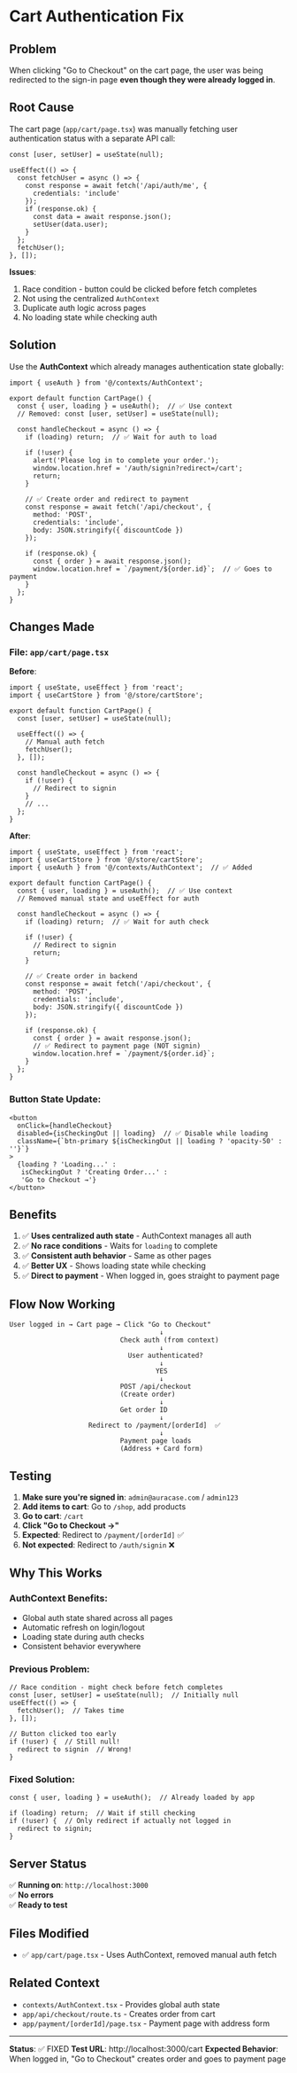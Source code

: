 # Cart Authentication Fix

## Problem

When clicking "Go to Checkout" on the cart page, the user was being redirected to the sign-in page **even though they were already logged in**.

## Root Cause

The cart page (`app/cart/page.tsx`) was manually fetching user authentication status with a separate API call:

```tsx
const [user, setUser] = useState(null);

useEffect(() => {
  const fetchUser = async () => {
    const response = await fetch('/api/auth/me', {
      credentials: 'include'
    });
    if (response.ok) {
      const data = await response.json();
      setUser(data.user);
    }
  };
  fetchUser();
}, []);
```

**Issues**:
1. Race condition - button could be clicked before fetch completes
2. Not using the centralized `AuthContext`
3. Duplicate auth logic across pages
4. No loading state while checking auth

## Solution

Use the **AuthContext** which already manages authentication state globally:

```tsx
import { useAuth } from '@/contexts/AuthContext';

export default function CartPage() {
  const { user, loading } = useAuth();  // ✅ Use context
  // Removed: const [user, setUser] = useState(null);
  
  const handleCheckout = async () => {
    if (loading) return;  // ✅ Wait for auth to load
    
    if (!user) {
      alert('Please log in to complete your order.');
      window.location.href = '/auth/signin?redirect=/cart';
      return;
    }
    
    // ✅ Create order and redirect to payment
    const response = await fetch('/api/checkout', {
      method: 'POST',
      credentials: 'include',
      body: JSON.stringify({ discountCode })
    });
    
    if (response.ok) {
      const { order } = await response.json();
      window.location.href = `/payment/${order.id}`;  // ✅ Goes to payment
    }
  };
}
```

## Changes Made

### File: `app/cart/page.tsx`

**Before**:
```tsx
import { useState, useEffect } from 'react';
import { useCartStore } from '@/store/cartStore';

export default function CartPage() {
  const [user, setUser] = useState(null);
  
  useEffect(() => {
    // Manual auth fetch
    fetchUser();
  }, []);
  
  const handleCheckout = async () => {
    if (!user) {
      // Redirect to signin
    }
    // ...
  };
}
```

**After**:
```tsx
import { useState, useEffect } from 'react';
import { useCartStore } from '@/store/cartStore';
import { useAuth } from '@/contexts/AuthContext';  // ✅ Added

export default function CartPage() {
  const { user, loading } = useAuth();  // ✅ Use context
  // Removed manual state and useEffect for auth
  
  const handleCheckout = async () => {
    if (loading) return;  // ✅ Wait for auth check
    
    if (!user) {
      // Redirect to signin
      return;
    }
    
    // ✅ Create order in backend
    const response = await fetch('/api/checkout', {
      method: 'POST',
      credentials: 'include',
      body: JSON.stringify({ discountCode })
    });
    
    if (response.ok) {
      const { order } = await response.json();
      // ✅ Redirect to payment page (NOT signin)
      window.location.href = `/payment/${order.id}`;
    }
  };
}
```

### Button State Update:
```tsx
<button
  onClick={handleCheckout}
  disabled={isCheckingOut || loading}  // ✅ Disable while loading
  className={`btn-primary ${isCheckingOut || loading ? 'opacity-50' : ''}`}
>
  {loading ? 'Loading...' : 
   isCheckingOut ? 'Creating Order...' : 
   'Go to Checkout →'}
</button>
```

## Benefits

1. ✅ **Uses centralized auth state** - AuthContext manages all auth
2. ✅ **No race conditions** - Waits for `loading` to complete
3. ✅ **Consistent auth behavior** - Same as other pages
4. ✅ **Better UX** - Shows loading state while checking
5. ✅ **Direct to payment** - When logged in, goes straight to payment page

## Flow Now Working

```
User logged in → Cart page → Click "Go to Checkout"
                                      ↓
                            Check auth (from context)
                                      ↓
                              User authenticated?
                                      ↓
                                     YES
                                      ↓
                            POST /api/checkout
                            (Create order)
                                      ↓
                            Get order ID
                                      ↓
                    Redirect to /payment/[orderId]  ✅
                                      ↓
                            Payment page loads
                            (Address + Card form)
```

## Testing

1. **Make sure you're signed in**: `admin@auracase.com` / `admin123`
2. **Add items to cart**: Go to `/shop`, add products
3. **Go to cart**: `/cart`
4. **Click "Go to Checkout →"**
5. **Expected**: Redirect to `/payment/[orderId]` ✅
6. **Not expected**: Redirect to `/auth/signin` ❌

## Why This Works

### AuthContext Benefits:
- Global auth state shared across all pages
- Automatic refresh on login/logout
- Loading state during auth checks
- Consistent behavior everywhere

### Previous Problem:
```tsx
// Race condition - might check before fetch completes
const [user, setUser] = useState(null);  // Initially null
useEffect(() => {
  fetchUser();  // Takes time
}, []);

// Button clicked too early
if (!user) {  // Still null!
  redirect to signin  // Wrong!
}
```

### Fixed Solution:
```tsx
const { user, loading } = useAuth();  // Already loaded by app

if (loading) return;  // Wait if still checking
if (!user) {  // Only redirect if actually not logged in
  redirect to signin;
}
```

## Server Status

✅ **Running on**: `http://localhost:3000`  
✅ **No errors**  
✅ **Ready to test**

## Files Modified

- ✅ `app/cart/page.tsx` - Uses AuthContext, removed manual auth fetch

## Related Context

- `contexts/AuthContext.tsx` - Provides global auth state
- `app/api/checkout/route.ts` - Creates order from cart
- `app/payment/[orderId]/page.tsx` - Payment page with address form

---

**Status**: ✅ FIXED
**Test URL**: http://localhost:3000/cart
**Expected Behavior**: When logged in, "Go to Checkout" creates order and goes to payment page
